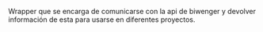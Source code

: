 Wrapper que se encarga de comunicarse con la api de biwenger y devolver información de esta para usarse en diferentes proyectos.
